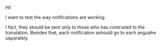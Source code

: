 Hi!

I want to test the way notifications are working.

I fact, they should be sent only to those who has contriuted to the translation. Besides that, each notification ashould go to each anguahe separately. 
